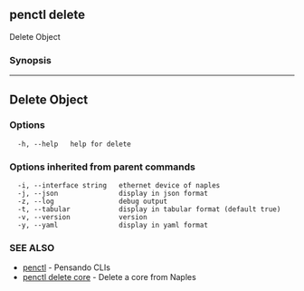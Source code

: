 ## penctl delete

Delete Object

### Synopsis



---------------
 Delete Object 
---------------


### Options

```
  -h, --help   help for delete
```

### Options inherited from parent commands

```
  -i, --interface string   ethernet device of naples
  -j, --json               display in json format
  -z, --log                debug output
  -t, --tabular            display in tabular format (default true)
  -v, --version            version
  -y, --yaml               display in yaml format
```

### SEE ALSO
* [penctl](penctl.md)	 - Pensando CLIs
* [penctl delete core](penctl_delete_core.md)	 - Delete a core from Naples

